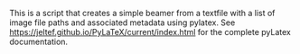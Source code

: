 This is a script that creates a simple beamer from a textfile with a list of image file paths and associated metadata using pylatex.
See https://jeltef.github.io/PyLaTeX/current/index.html for the complete pyLatex documentation.
